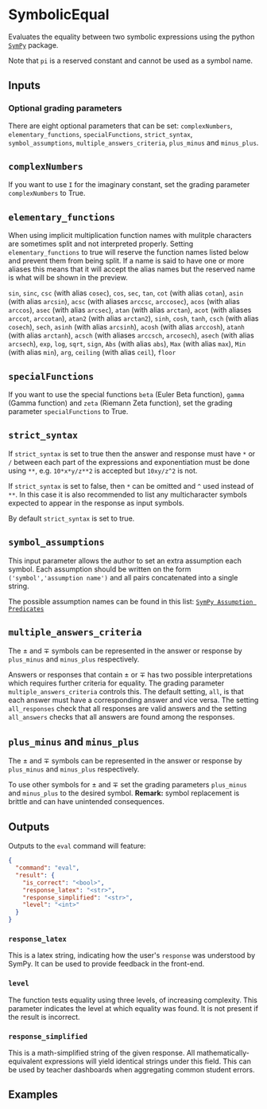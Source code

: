 # SymbolicEqual
Evaluates the equality between two symbolic expressions using the python [`SymPy`](https://docs.sympy.org/latest/index.html) package. 

Note that `pi` is a reserved constant and cannot be used as a symbol name.

## Inputs

### Optional grading parameters

There are eight optional parameters that can be set: `complexNumbers`, `elementary_functions`, `specialFunctions`, `strict_syntax`,  `symbol_assumptions`, `multiple_answers_criteria`, `plus_minus` and `minus_plus`.

## `complexNumbers`

If you want to use `I` for the imaginary constant, set the grading parameter `complexNumbers` to True.

## `elementary_functions`

When using implicit multiplication function names with mulitple characters are sometimes split and not interpreted properly. Setting `elementary_functions` to true will reserve the function names listed below and prevent them from being split. If a name is said to have one or more aliases this means that it will accept the alias names but the reserved name is what will be shown in the preview.

`sin`, `sinc`, `csc` (with alias `cosec`), `cos`, `sec`, `tan`, `cot` (with alias `cotan`), `asin` (with alias `arcsin`), `acsc` (with aliases `arccsc`, `arccosec`), `acos` (with alias `arccos`), `asec` (with alias `arcsec`), `atan` (with alias `arctan`), `acot` (with aliases `arccot`, `arccotan`), `atan2` (with alias `arctan2`), `sinh`, `cosh`, `tanh`, `csch` (with alias `cosech`), `sech`, `asinh` (with alias `arcsinh`), `acosh` (with alias `arccosh`), `atanh` (with alias `arctanh`), `acsch` (with aliases `arccsch`, `arcosech`), `asech` (with alias `arcsech`), `exp`, `log`, `sqrt`, `sign`, `Abs`  (with alias `abs`), `Max` (with alias `max`), `Min` (with alias `min`), `arg`, `ceiling`  (with alias `ceil`), `floor`

## `specialFunctions`

If you want to use the special functions `beta` (Euler Beta function), `gamma` (Gamma function) and `zeta` (Riemann Zeta function), set the grading parameter `specialFunctions` to True.

## `strict_syntax`

If `strict_syntax` is set to true then the answer and response must have `*` or `/` between each part of the expressions and exponentiation must be done using `**`, e.g. `10*x*y/z**2` is accepted but `10xy/z^2` is not.

If `strict_syntax` is set to false, then `*` can be omitted and `^` used instead of `**`. In this case it is also recommended to list any multicharacter symbols expected to appear in the response as input symbols.

By default `strict_syntax` is set to true.

## `symbol_assumptions`

This input parameter allows the author to set an extra assumption each symbol. Each assumption should be written on the form `('symbol','assumption name')` and all pairs concatenated into a single string.

The possible assumption names can be found in this list: 
[`SymPy Assumption Predicates`](https://docs.sympy.org/latest/guides/assumptions.html#predicates)

## `multiple_answers_criteria`

The $\pm$ and $\mp$ symbols can be represented in  the answer or response by `plus_minus` and `minus_plus` respectively.

Answers or responses that contain $\pm$ or $\mp$ has two possible interpretations which requires further criteria for equality. The grading parameter `multiple_answers_criteria` controls this. The default setting, `all`, is that each answer must have a corresponding answer and vice versa. The setting `all_responses` check that all responses are valid answers and the setting `all_answers` checks that all answers are found among the responses.

## `plus_minus` and `minus_plus`

The $\pm$ and $\mp$ symbols can be represented in  the answer or response by `plus_minus` and `minus_plus` respectively.

To use other symbols for $\pm$ and $\mp$ set the grading parameters `plus_minus` and `minus_plus` to the desired symbol. **Remark:** symbol replacement is brittle and can have unintended consequences.

## Outputs
Outputs to the `eval` command will feature:

```json
{
  "command": "eval",
  "result": {
    "is_correct": "<bool>",
    "response_latex": "<str>",
    "response_simplified": "<str>",
    "level": "<int>"
  }
}

```

### `response_latex`
This is a latex string, indicating how the user's `response` was understood by SymPy. It can be used to provide feedback in the front-end.

### `level`
The function tests equality using three levels, of increasing complexity. This parameter indicates the level at which equality was found. It is not present if the result is incorrect.

### `response_simplified`
This is a math-simplified string of the given response. All mathematically-equivalent expressions will yield identical strings under this field. This can be used by teacher dashboards when aggregating common student errors. 

## Examples
